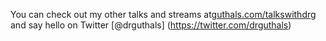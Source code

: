 You can check out my other talks and streams at[guthals.com/talkswithdrg](htps://guthals.com/talkswithdrg) and say hello on Twitter [@drguthals] (https://twitter.com/drguthals)
